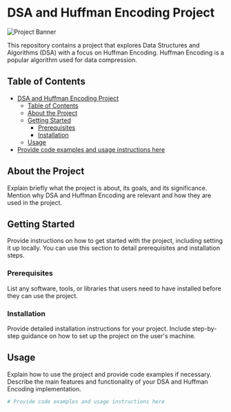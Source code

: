 # DSA and Huffman Encoding Project

![Project Banner](project-banner.jpg) <!-- Replace with a banner image if you have one -->

This repository contains a project that explores Data Structures and Algorithms (DSA) with a focus on Huffman Encoding. Huffman Encoding is a popular algorithm used for data compression.

## Table of Contents

- [DSA and Huffman Encoding Project](#dsa-and-huffman-encoding-project)
  - [Table of Contents](#table-of-contents)
  - [About the Project](#about-the-project)
  - [Getting Started](#getting-started)
    - [Prerequisites](#prerequisites)
    - [Installation](#installation)
  - [Usage](#usage)
- [Provide code examples and usage instructions here](#provide-code-examples-and-usage-instructions-here)

## About the Project

Explain briefly what the project is about, its goals, and its significance. Mention why DSA and Huffman Encoding are relevant and how they are used in the project.

## Getting Started

Provide instructions on how to get started with the project, including setting it up locally. You can use this section to detail prerequisites and installation steps.

### Prerequisites

List any software, tools, or libraries that users need to have installed before they can use the project.

### Installation

Provide detailed installation instructions for your project. Include step-by-step guidance on how to set up the project on the user's machine.

## Usage

Explain how to use the project and provide code examples if necessary. Describe the main features and functionality of your DSA and Huffman Encoding implementation.

```sh
# Provide code examples and usage instructions here
